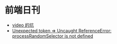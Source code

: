 # 前端日刊

* [video 的坑](https://jelly.jd.com/article/6006b1045b6c6a01506c87d5)
* [Unexpected token => Uncaught ReferenceError: processRandomSelector is not defined](https://blog.csdn.net/StoneVivi/article/details/104385698)
